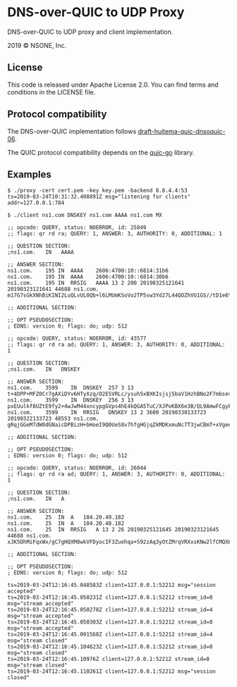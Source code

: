 # DNS-over-QUIC to UDP Proxy

DNS-over-QUIC to UDP proxy and client implementation.

2019 © NSONE, Inc.

## License

This code is released under Apache License 2.0. You can find terms and conditions in the LICENSE file.

## Protocol compatibility

The DNS-over-QUIC implementation follows [draft-huitema-quic-dnsoquic-06](https://tools.ietf.org/html/draft-huitema-quic-dnsoquic-06).

The QUIC protocol compatibility depends on the [quic-go](https:///github.com/lucas-clemente/quic-go) library.

## Examples

```
$ ./proxy -cert cert.pem -key key.pem -backend 8.8.4.4:53
ts=2019-03-24T10:31:32.408891Z msg="listening for clients" addr=127.0.0.1:784
```

```
$ ./client ns1.com DNSKEY ns1.com AAAA ns1.com MX
```

```
;; opcode: QUERY, status: NOERROR, id: 25849
;; flags: qr rd ra; QUERY: 1, ANSWER: 3, AUTHORITY: 0, ADDITIONAL: 1

;; QUESTION SECTION:
;ns1.com.	IN	 AAAA

;; ANSWER SECTION:
ns1.com.	195	IN	AAAA	2606:4700:10::6814:31b6
ns1.com.	195	IN	AAAA	2606:4700:10::6814:30b6
ns1.com.	195	IN	RRSIG	AAAA 13 2 200 20190325121641 20190323121641 44688 ns1.com. m17G7sGkXNhBiKINI2LuQLvUL0Qb+l6LMUmKSoVo2TP5sw3Yd27L44QOZhVU1GS//tD1e6YVOVsMrW3arlk/bQ==

;; ADDITIONAL SECTION:

;; OPT PSEUDOSECTION:
; EDNS: version 0; flags: do; udp: 512

;; opcode: QUERY, status: NOERROR, id: 43577
;; flags: qr rd ra ad; QUERY: 1, ANSWER: 3, AUTHORITY: 0, ADDITIONAL: 1

;; QUESTION SECTION:
;ns1.com.	IN	 DNSKEY

;; ANSWER SECTION:
ns1.com.	3599	IN	DNSKEY	257 3 13 t+4DPP+MFZ0Cr7gAXiDYv6HTyXzq/O2ESVRLc/ysuh5xBXKIsjsj5baV1HzhBNo2F7mbsevsEo0/6UEL8+JBmA==
ns1.com.	3599	IN	DNSKEY	256 3 13 pxEUulkf8UZtE9fy2+4wJwM44xncypgGVps4hE4kQGA5TuC/XJPoKBX6e3B/QL9AmwFCgyFeC4uRNxoqxK0xOg==
ns1.com.	3599	IN	RRSIG	DNSKEY 13 2 3600 20190330133723 20190322133723 48553 ns1.com. gRqjGGeM7dW0dGNaicDPBizH+bHoeI9Q0UeS8v7hfgHGjqZkMDKxmuNc7T3jwCBmT+xVgeeBnRlU2/1fspfFcg==

;; ADDITIONAL SECTION:

;; OPT PSEUDOSECTION:
; EDNS: version 0; flags: do; udp: 512

;; opcode: QUERY, status: NOERROR, id: 26044
;; flags: qr rd ra ad; QUERY: 1, ANSWER: 3, AUTHORITY: 0, ADDITIONAL: 1

;; QUESTION SECTION:
;ns1.com.	IN	 A

;; ANSWER SECTION:
ns1.com.	25	IN	A	104.20.49.182
ns1.com.	25	IN	A	104.20.48.182
ns1.com.	25	IN	RRSIG	A 13 2 26 20190325121645 20190323121645 44688 ns1.com. xJK5DhMiFqxWx/gC7gHQXM8wkVFDyocIF3Zuehqa+S92zAq3yOtZMrqVRXxsKNw2lfCMQXLHr7hVUDm5H4B5eA==

;; ADDITIONAL SECTION:

;; OPT PSEUDOSECTION:
; EDNS: version 0; flags: do; udp: 512
```

```
ts=2019-03-24T12:16:45.048583Z client=127.0.0.1:52212 msg="session accepted"
ts=2019-03-24T12:16:45.050231Z client=127.0.0.1:52212 stream_id=0 msg="stream accepted"
ts=2019-03-24T12:16:45.050278Z client=127.0.0.1:52212 stream_id=4 msg="stream accepted"
ts=2019-03-24T12:16:45.050303Z client=127.0.0.1:52212 stream_id=8 msg="stream accepted"
ts=2019-03-24T12:16:45.091568Z client=127.0.0.1:52212 stream_id=4 msg="stream closed"
ts=2019-03-24T12:16:45.104623Z client=127.0.0.1:52212 stream_id=0 msg="stream closed"
ts=2019-03-24T12:16:45.10976Z client=127.0.0.1:52212 stream_id=8 msg="stream closed"
ts=2019-03-24T12:16:45.110261Z client=127.0.0.1:52212 msg="session closed"
```
